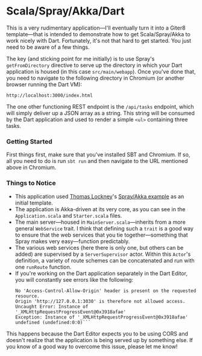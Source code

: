Scala/Spray/Akka/Dart
===

This is a very rudimentary application&mdash;I'll eventually turn it into a Giter8 template&mdash;that is intended to demonstrate how to get Scala/Spray/Akka to work nicely with Dart. Fortunately, it's not that hard to get started. You just need to be aware of a few things.

The key (and sticking point for me initially) is to use Spray's `getFromDirectory` directive to serve up the directory in which your Dart application is housed (in this case `src/main/webapp`). Once you've done that, you need to navigate to the following directory in Chromium (or another browser running the Dart VM):

    http://localhost:3000/index.html

The one other functioning REST endpoint is the `/api/tasks` endpoint, which will simply deliver up a JSON array as a string. This string will be consumed by the Dart application and used to render a simple `<ul>` containing three tasks.

### Getting Started

First things first, make sure that you've installed SBT and Chromium. If so, all you need to do is run `sbt run` and then navigate to the URL mentioned above in Chromium.

### Things to Notice

* This application used [Thomas Lockney](https://github.com/tlockney)'s [Spray/Akka example](https://github.com/tlockney/akka-spray-example) as an initial template.
* The application is Akka-driven at its very core, as you can see in the `Application.scala` and `Starter.scala` files.
* The main server&mdash;housed in `MainServer.scala`&mdash;inherits from a more general `WebService` trait. I think that defining such a `trait` is a good way to ensure that the web services that you tie together&mdash;something that Spray makes very easy&mdash;function predictably.
* The various web services (here there is only one, but others can be added) are supervised by a `ServerSupervisor` actor. Within this `Actor`'s definition, a variety of route schemes can be concatenated and run with one `runRoute` function.
* If you're working on the Dart application separately in the Dart Editor, you will constantly see errors like the following:
    ```XMLHttpRequest cannot load http://localhost:3000/api/tasks.
    No 'Access-Control-Allow-Origin' header is present on the requested resource.
    Origin 'http://127.0.0.1:3030' is therefore not allowed access.
    Uncaught Error: Instance of '_XMLHttpRequestProgressEvent@0x3918afae'
    Exception: Instance of '_XMLHttpRequestProgressEvent@0x3918afae'
    undefined (undefined:0:0)```
This happens because the Dart Editor expects you to be using CORS and doesn't realize that the application is being served up by something else. If you know of a good way to overcome this issue, please let me know!